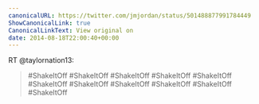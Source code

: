 ```yaml
---
canonicalURL: https://twitter.com/jmjordan/status/501488877991784449
ShowCanonicalLink: true
CanonicalLinkText: View original on
date: 2014-08-18T22:00:40+00:00
---
```

RT @taylornation13:
> #ShakeItOff #ShakeItOff #ShakeItOff #ShakeItOff #ShakeItOff #ShakeItOff #ShakeItOff #ShakeItOff #ShakeItOff #ShakeItOff #ShakeItOff